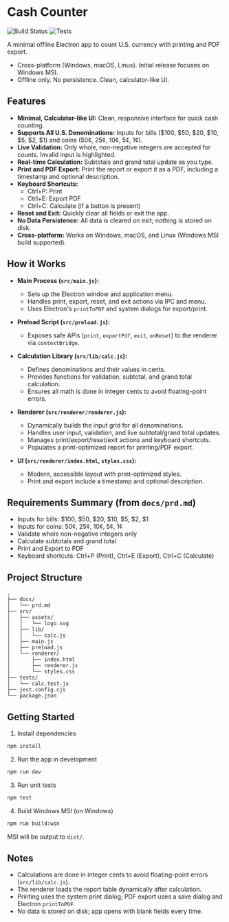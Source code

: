 # Cash Counter

![Build Status](https://github.com/ddjlabs/cashcounter/actions/workflows/release-on-main.yml/badge.svg)
![Tests](https://img.shields.io/badge/tests-passing-brightgreen)
<!-- Add a real coverage badge if you use a coverage service like Codecov or Coveralls -->

A minimal offline Electron app to count U.S. currency with printing and PDF export.

- Cross-platform (Windows, macOS, Linux). Initial release focuses on Windows MSI.
- Offline only. No persistence. Clean, calculator-like UI.

## Features

- **Minimal, Calculator-like UI:** Clean, responsive interface for quick cash counting.
- **Supports All U.S. Denominations:** Inputs for bills ($100, $50, $20, $10, $5, $2, $1) and coins (50¢, 25¢, 10¢, 5¢, 1¢).
- **Live Validation:** Only whole, non-negative integers are accepted for counts. Invalid input is highlighted.
- **Real-time Calculation:** Subtotals and grand total update as you type.
- **Print and PDF Export:** Print the report or export it as a PDF, including a timestamp and optional description.
- **Keyboard Shortcuts:**  
  - Ctrl+P: Print  
  - Ctrl+E: Export PDF  
  - Ctrl+C: Calculate (if a button is present)
- **Reset and Exit:** Quickly clear all fields or exit the app.
- **No Data Persistence:** All data is cleared on exit; nothing is stored on disk.
- **Cross-platform:** Works on Windows, macOS, and Linux (Windows MSI build supported).

## How it Works

- **Main Process (`src/main.js`):**  
  - Sets up the Electron window and application menu.
  - Handles print, export, reset, and exit actions via IPC and menu.
  - Uses Electron's `printToPDF` and system dialogs for export/print.

- **Preload Script (`src/preload.js`):**  
  - Exposes safe APIs (`print`, `exportPdf`, `exit`, `onReset`) to the renderer via `contextBridge`.

- **Calculation Library (`src/lib/calc.js`):**  
  - Defines denominations and their values in cents.
  - Provides functions for validation, subtotal, and grand total calculation.
  - Ensures all math is done in integer cents to avoid floating-point errors.

- **Renderer (`src/renderer/renderer.js`):**  
  - Dynamically builds the input grid for all denominations.
  - Handles user input, validation, and live subtotal/grand total updates.
  - Manages print/export/reset/exit actions and keyboard shortcuts.
  - Populates a print-optimized report for printing/PDF export.

- **UI (`src/renderer/index.html`, `styles.css`):**  
  - Modern, accessible layout with print-optimized styles.
  - Print and export include a timestamp and optional description.

## Requirements Summary (from `docs/prd.md`)
- Inputs for bills: $100, $50, $20, $10, $5, $2, $1
- Inputs for coins: 50¢, 25¢, 10¢, 5¢, 1¢
- Validate whole non-negative integers only
- Calculate subtotals and grand total
- Print and Export to PDF
- Keyboard shortcuts: Ctrl+P (Print), Ctrl+E (Export), Ctrl+C (Calculate)

## Project Structure
```
.
├── docs/
│   └── prd.md
├── src/
│   ├── assets/
│   │   └── logo.svg
│   ├── lib/
│   │   └── calc.js
│   ├── main.js
│   ├── preload.js
│   └── renderer/
│       ├── index.html
│       ├── renderer.js
│       └── styles.css
├── tests/
│   └── calc.test.js
├── jest.config.cjs
└── package.json
```

## Getting Started

1. Install dependencies
```bash
npm install
```

2. Run the app in development
```bash
npm run dev
```

3. Run unit tests
```bash
npm test
```

4. Build Windows MSI (on Windows)
```bash
npm run build:win
```
MSI will be output to `dist/`.

## Notes
- Calculations are done in integer cents to avoid floating-point errors (`src/lib/calc.js`).
- The renderer loads the report table dynamically after calculation.
- Printing uses the system print dialog; PDF export uses a save dialog and Electron `printToPDF`.
- No data is stored on disk; app opens with blank fields every time.
